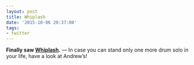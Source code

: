 ```yaml
---
layout: post
title: Whiplash
date: '2015-10-06 20:37:00'
tags:
- twitter
---
```


__Finally saw [Whiplash](http://www.imdb.com/title/tt2582802/).__
— In case you can stand only one more drum solo in your life, have a look at Andrew’s!